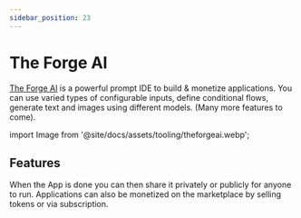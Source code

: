```yaml
---
sidebar_position: 23
---
```


# The Forge AI

[The Forge AI](https://theforgeai.com/) is a powerful prompt IDE to build & monetize applications. You can use varied types of configurable inputs, define conditional flows, generate text and images using different models. (Many more features to come).


import Image from '@site/docs/assets/tooling/theforgeai.webp';

<div style={{textAlign: 'center'}}>
  <LazyLoadImage src={Image} style={{width: "1200px"}} />
</div>

## Features

When the App is done you can then share it privately or publicly for anyone to run.
Applications can also be monetized on the marketplace by selling tokens or via subscription.
